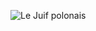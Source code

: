 ![Le Juif polonais](https://upload.wikimedia.org/wikipedia/commons/thumb/4/46/Louis_D%C3%A9sir%C3%A9_Blanquart-Evrard_1869_photograph_BNF_Gallica.jpg/350px-Louis_D%C3%A9sir%C3%A9_Blanquart-Evrard_1869_photograph_BNF_Gallica.jpg)